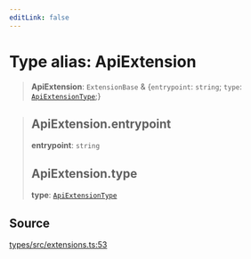 ```yaml
---
editLink: false
---
```


# Type alias: ApiExtension

> **ApiExtension**: `ExtensionBase` & \{`entrypoint`: `string`; `type`:
> [`ApiExtensionType`](type-alias.ApiExtensionType.md);}

> ## ApiExtension.entrypoint
>
> **entrypoint**: `string`
>
> ## ApiExtension.type
>
> **type**: [`ApiExtensionType`](type-alias.ApiExtensionType.md)

## Source

[types/src/extensions.ts:53](https://github.com/directus/directus/blob/7789a6c53/packages/types/src/extensions.ts#L53)
